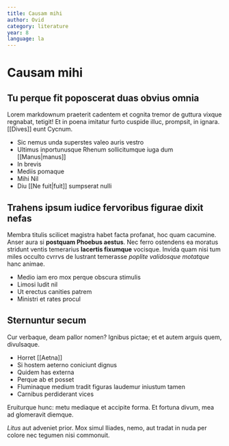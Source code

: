 ```yaml
---
title: Causam mihi
author: Ovid
category: literature
year: 8
language: la
---
```

# Causam mihi

## Tu perque fit poposcerat duas obvius omnia

Lorem markdownum praeterit cadentem et cognita tremor de guttura vixque
regnabat, tetigit! Et in poena imitatur furto cuspide illuc, prompsit, in
ignara. [[Dives]] eunt Cycnum.

- Sic nemus unda superstes valeo auris vestro
- Ultimus inportunusque Rhenum sollicitumque iuga dum [[Manus|manus]]
- In brevis
- Mediis pomaque
- Mihi Nil
- Diu [[Ne fuit|fuit]] sumpserat nulli

## Trahens ipsum iudice fervoribus figurae dixit nefas

Membra titulis scilicet magistra habet facta profanat, hoc quam cacumine. Anser
aura si **postquam Phoebus aestus**. Nec ferro ostendens ea moratus stridunt
ventis temerarius **lacertis fixumque** vocisque. Invida quam nisi tum miles
occulto cvrrvs de lustrant temerasse *poplite validosque motatque* hanc animae.

- Medio iam ero mox perque obscura stimulis
- Limosi ludit nil
- Ut erectus canities patrem
- Ministri et rates procul

## Sternuntur secum

Cur verbaque, deam pallor nomen? Ignibus pictae; et et autem arguis quem,
divulsaque.

- Horret [[Aetna]]
- Si hostem aeterno coniciunt dignus
- Quidem has externa
- Perque ab et posset
- Fluminaque medium tradit figuras laudemur iniustum tamen
- Carnibus perdiderant vices

Eruiturque hunc: metu mediaque et accipite forma. Et fortuna divum, mea ad
glomeravit diemque.

*Litus* aut adveniet prior. Mox simul Iliades, nemo, aut tradat in nuda per
colore nec tegumen nisi commonuit.